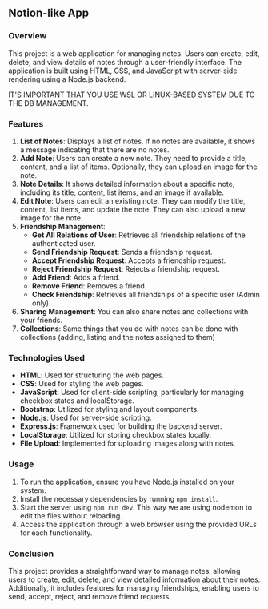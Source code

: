 ## Notion-like App

### Overview
This project is a web application for managing notes. Users can create, edit, delete, and view details of notes through a user-friendly interface. The application is built using HTML, CSS, and JavaScript with server-side rendering using a Node.js backend.

IT'S IMPORTANT THAT YOU USE WSL OR LINUX-BASED SYSTEM DUE TO THE DB MANAGEMENT. 

### Features
1. **List of Notes**: Displays a list of notes. If no notes are available, it shows a message indicating that there are no notes.
2. **Add Note**: Users can create a new note. They need to provide a title, content, and a list of items. Optionally, they can upload an image for the note.
3. **Note Details**: It shows detailed information about a specific note, including its title, content, list items, and an image if available.
4. **Edit Note**: Users can edit an existing note. They can modify the title, content, list items, and update the note. They can also upload a new image for the note.
5. **Friendship Management**:
   - **Get All Relations of User**: Retrieves all friendship relations of the authenticated user.
   - **Send Friendship Request**: Sends a friendship request.
   - **Accept Friendship Request**: Accepts a friendship request.
   - **Reject Friendship Request**: Rejects a friendship request.
   - **Add Friend**: Adds a friend.
   - **Remove Friend**: Removes a friend.
   - **Check Friendship**: Retrieves all friendships of a specific user (Admin only).
6. **Sharing Management**: You can also share notes and collections with your friends.
7. **Collections**: Same things that you do with notes can be done with collections (adding, listing and the notes assigned to them)

### Technologies Used
- **HTML**: Used for structuring the web pages.
- **CSS**: Used for styling the web pages.
- **JavaScript**: Used for client-side scripting, particularly for managing checkbox states and localStorage.
- **Bootstrap**: Utilized for styling and layout components.
- **Node.js**: Used for server-side scripting.
- **Express.js**: Framework used for building the backend server.
- **LocalStorage**: Utilized for storing checkbox states locally.
- **File Upload**: Implemented for uploading images along with notes.

### Usage
1. To run the application, ensure you have Node.js installed on your system.
2. Install the necessary dependencies by running `npm install`.
3. Start the server using `npm run dev`. This way we are using nodemon to edit the files without reloading. 
4. Access the application through a web browser using the provided URLs for each functionality.

### Conclusion
This project provides a straightforward way to manage notes, allowing users to create, edit, delete, and view detailed information about their notes. Additionally, it includes features for managing friendships, enabling users to send, accept, reject, and remove friend requests.